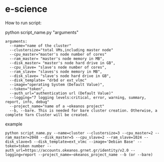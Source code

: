 e-science
=========

How to run script:

python script_name.py "arguments"

    arguments: 
      --name="name of the cluster" 
      --clustersize="total VMs,including master node" 
      --cpu_master="master's node number of cores" 
      --ram_master= "master's node memory in MB",
      --disk_master= "master's node hard drive in GB",
      --cpu_slave= "slave's node number of cores",
      --ram_slave= "slaves's node memory in MB",
      --disk_slave= "slave's node hard drive in GB", 
      --disk_template= "drbd or ext_vlmc" 
      --image="operating System (Default Value)", 
      --token="token", 
      --auth_url="authentication url (Default Value)"
      --logging="7 logging levels:critical, error, warning, summary, report, info, debug"
      --project_name="name of a ~okeanos project"
      --b, --bare. This is needed for bare cluster creation. Otherwise, a complete Yarn Cluster will be created.

example

    python script_name.py --name=cluster --clustersize=3 --cpu_master=2 --ram_master=2048 --disk_master=5 --cpu_slave=2 --ram_slave=1024 --disk_slave=5 --disk_template=ext_vlmc --image='Debian Base' --token=token number --auth_url=https://accounts.okeanos.grnet.gr/identity/v2.0 --logging=report --project_name=~okeanos_project_name --b (or --bare)

